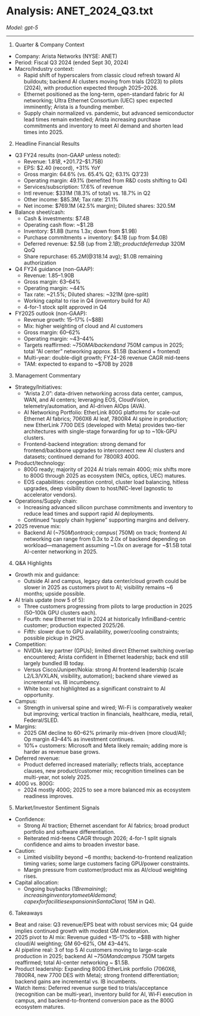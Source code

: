 # Analysis: ANET_2024_Q3.txt

*Model: gpt-5*

---

1) Quarter & Company Context
- Company: Arista Networks (NYSE: ANET)
- Period: Fiscal Q3 2024 (ended Sept 30, 2024)
- Macro/Industry context:
  - Rapid shift of hyperscalers from classic cloud refresh toward AI buildouts; backend AI clusters moving from trials (2023) to pilots (2024), with production expected through 2025–2026.
  - Ethernet positioned as the long-term, open-standard fabric for AI networking; Ultra Ethernet Consortium (UEC) spec expected imminently; Arista is a founding member.
  - Supply chain normalized vs. pandemic, but advanced semiconductor lead times remain extended; Arista increasing purchase commitments and inventory to meet AI demand and shorten lead times into 2025.

2) Headline Financial Results
- Q3 FY24 results (non-GAAP unless noted):
  - Revenue: $1.81B, +20% YoY; above guidance ($1.72–$1.75B)
  - EPS: $2.40 (record), +31% YoY
  - Gross margin: 64.6% (vs. 65.4% Q2; 63.1% Q3’23)
  - Operating margin: 49.1% (benefited from R&D costs shifting to Q4)
  - Services/subscription: 17.6% of revenue
  - Intl revenue: $331M (18.3% of total) vs. 18.7% in Q2
  - Other income: $85.3M; Tax rate: 21.1%
  - Net income: $769.1M (42.5% margin); Diluted shares: 320.5M
- Balance sheet/cash:
  - Cash & investments: $7.4B
  - Operating cash flow: ~$1.2B
  - Inventory: $1.8B (turns 1.3x; down from $1.9B)
  - Purchase commitments + inventory: $4.1B (up from $4.0B)
  - Deferred revenue: $2.5B (up from $2.1B); product deferred up ~$320M QoQ
  - Share repurchase: $65.2M (@$318.14 avg); $1.0B remaining authorization
- Q4 FY24 guidance (non-GAAP):
  - Revenue: $1.85–$1.90B
  - Gross margin: 63–64%
  - Operating margin: ~44%
  - Tax rate: ~21.5%; Diluted shares: ~321M (pre-split)
  - Working capital to rise in Q4 (inventory build for AI)
  - 4-for-1 stock split approved in Q4
- FY2025 outlook (non-GAAP):
  - Revenue growth: 15–17% (~$8B)
  - Mix: higher weighting of cloud and AI customers
  - Gross margin: 60–62%
  - Operating margin: ~43–44%
  - Targets reaffirmed: ~$750M AI backend and ~$750M campus in 2025; total “AI center” networking approx. $1.5B (backend + frontend)
  - Multi-year: double-digit growth; FY24–26 revenue CAGR mid-teens
  - TAM: expected to expand to ~$70B by 2028

3) Management Commentary
- Strategy/Initiatives:
  - “Arista 2.0”: data-driven networking across data center, campus, WAN, and AI centers; leveraging EOS, CloudVision, telemetry/automation, and AI-driven AIOps (AVA).
  - AI Networking Portfolio: EtherLink 800G platforms for scale-out Ethernet AI fabrics; 7060X6 AI leaf, 7800R4 AI spine in production; new EtherLink 7700 DES (developed with Meta) provides two-tier architectures with single-stage forwarding for up to ~10k-GPU clusters.
  - Frontend-backend integration: strong demand for frontend/backbone upgrades to interconnect new AI clusters and datasets; continued demand for 7800R3 400G.
- Product/technology:
  - 800G ready; majority of 2024 AI trials remain 400G; mix shifts more to 800G through 2025 as ecosystem (NICs, optics, UEC) matures.
  - EOS capabilities: congestion control, cluster load balancing, hitless upgrades, deep visibility down to host/NIC-level (agnostic to accelerator vendors).
- Operations/Supply chain:
  - Increasing advanced silicon purchase commitments and inventory to reduce lead times and support rapid AI deployments.
  - Continued “supply chain hygiene” supporting margins and delivery.
- 2025 revenue mix:
  - Backend AI (~$750M) on track; campus (~$750M) on track; frontend AI networking can range from 0.3x to 2.0x of backend depending on workload—management assuming ~1.0x on average for ~$1.5B total AI-center networking in 2025.

4) Q&A Highlights
- Growth mix and guidance:
  - Outside AI and campus, legacy data center/cloud growth could be slower in 2025 as customers pivot to AI; visibility remains ~6 months; upside possible.
- AI trials update (now 5 of 5):
  - Three customers progressing from pilots to large production in 2025 (50–100k GPU clusters each).
  - Fourth: new Ethernet trial in 2024 at historically InfiniBand-centric customer; production expected 2025/26.
  - Fifth: slower due to GPU availability, power/cooling constraints; possible pickup in 2H25.
- Competition:
  - NVIDIA: key partner (GPUs); limited direct Ethernet switching overlap encountered; Arista confident in Ethernet leadership; back end still largely bundled IB today.
  - Versus Cisco/Juniper/Nokia: strong AI frontend leadership (scale L2/L3/VXLAN, visibility, automation); backend share viewed as incremental vs. IB incumbency.
  - White box: not highlighted as a significant constraint to AI opportunity.
- Campus:
  - Strength in universal spine and wired; Wi-Fi is comparatively weaker but improving; vertical traction in financials, healthcare, media, retail, Federal/SLED.
- Margins:
  - 2025 GM decline to 60–62% primarily mix-driven (more cloud/AI); Op margin 43–44% as investment continues.
  - 10%+ customers: Microsoft and Meta likely remain; adding more is harder as revenue base grows.
- Deferred revenue:
  - Product deferred increased materially; reflects trials, acceptance clauses, new product/customer mix; recognition timelines can be multi-year, not solely 2025.
- 400G vs. 800G:
  - 2024 mostly 400G; 2025 to see a more balanced mix as ecosystem readiness improves.

5) Market/Investor Sentiment Signals
- Confidence:
  - Strong AI traction; Ethernet ascendant for AI fabrics; broad product portfolio and software differentiation.
  - Reiterated mid-teens CAGR through 2026; 4-for-1 split signals confidence and aims to broaden investor base.
- Caution:
  - Limited visibility beyond ~6 months; backend-to-frontend realization timing varies; some large customers facing GPU/power constraints.
  - Margin pressure from customer/product mix as AI/cloud weighting rises.
- Capital allocation:
  - Ongoing buybacks ($1B remaining); increasing inventory to meet AI demand; capex for facilities expansion in Santa Clara (~$15M in Q4).

6) Takeaways
- Beat and raise: Q3 revenue/EPS beat with robust services mix; Q4 guide implies continued growth with modest GM moderation.
- 2025 pivot to AI mix: Revenue guided +15–17% to ~$8B with higher cloud/AI weighting; GM 60–62%, OM 43–44%.
- AI pipeline real: 3 of top 5 AI customers moving to large-scale production in 2025; backend AI ~$750M and campus ~$750M targets reaffirmed; total AI-center networking ~ $1.5B.
- Product leadership: Expanding 800G EtherLink portfolio (7060X6, 7800R4, new 7700 DES with Meta); strong frontend differentiation; backend gains are incremental vs. IB incumbents.
- Watch items: Deferred revenue surge tied to trials/acceptance (recognition can be multi-year), inventory build for AI, Wi‑Fi execution in campus, and backend-to-frontend conversion pace as the 800G ecosystem matures.